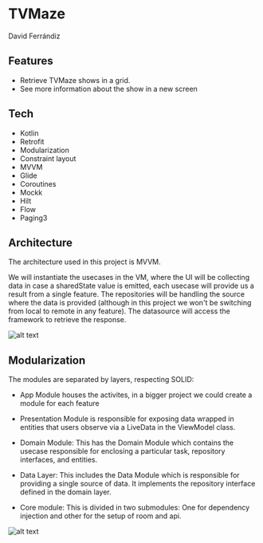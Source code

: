 # TVMaze
David Ferrándiz
## Features

- Retrieve TVMaze shows in a grid.
- See more information about the show in a new screen

## Tech

- Kotlin
- Retrofit
- Modularization
- Constraint layout
- MVVM
- Glide
- Coroutines
- Mockk
- Hilt
- Flow
- Paging3

## Architecture

The architecture used in this project is MVVM.

We will instantiate the usecases in the VM, where the UI will be collecting data in case a sharedState value is emitted, each usecase will provide us a result from a single feature. The repositories will be handling the source where the data is provided (although in this project we won't be switching from local to remote in any feature). The datasource will access the framework to retrieve the response.

![alt text](https://miro.medium.com/max/875/1*1EZwX8BTE-GoOD3ex36Vtw.png)

## Modularization

The modules are separated by layers, respecting SOLID: 

- App Module houses the activites, in a bigger project we could create a module for each feature

- Presentation Module is responsible for exposing data wrapped in entities that users observe via a LiveData in the ViewModel class.

- Domain Module: This has the Domain Module which contains the usecase responsible for enclosing a particular task, repository interfaces, and entities. 

- Data Layer: This includes the Data Module which is responsible for providing a single source of data. It implements the repository interface defined in the domain layer.

- Core module: This is divided in two submodules: One for dependency injection and other for the setup of room and api.

![alt text](https://koenig-media.raywenderlich.com/uploads/2019/06/Clean-Architecture-graph.png)
